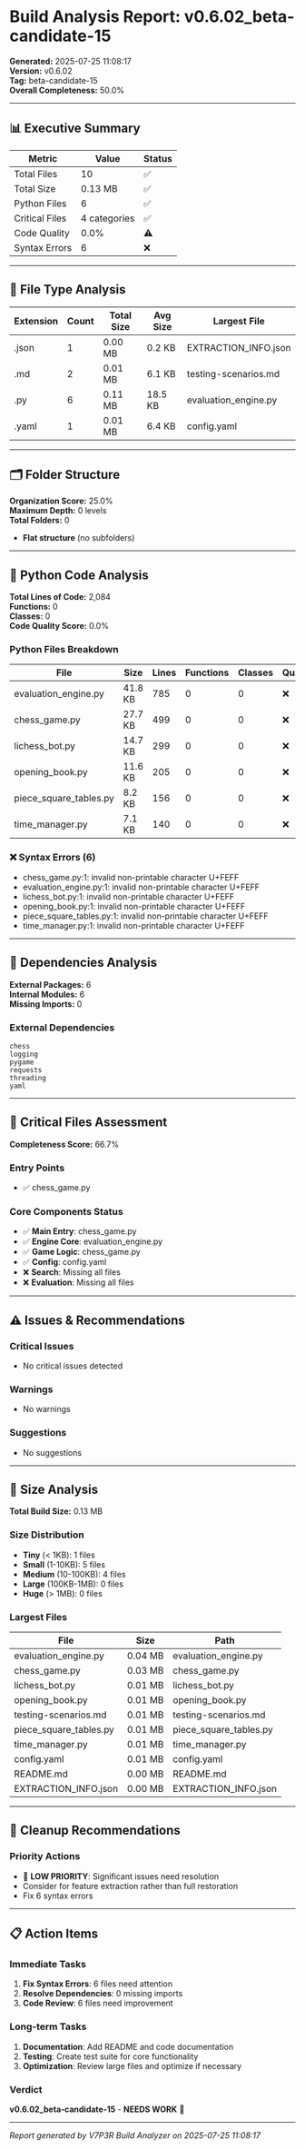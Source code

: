 # Build Analysis Report: v0.6.02_beta-candidate-15

**Generated:** 2025-07-25 11:08:17  
**Version:** v0.6.02  
**Tag:** beta-candidate-15  
**Overall Completeness:** 50.0%

---

## 📊 Executive Summary

| Metric | Value | Status |
|--------|-------|--------|
| Total Files | 10 | ✅ |
| Total Size | 0.13 MB | ✅ |
| Python Files | 6 | ✅ |
| Critical Files | 4 categories | ✅ |
| Code Quality | 0.0% | ⚠️ |
| Syntax Errors | 6 | ❌ |

---

## 📁 File Type Analysis

| Extension | Count | Total Size | Avg Size | Largest File |
|-----------|-------|------------|----------|--------------|
| .json | 1 | 0.00 MB | 0.2 KB | EXTRACTION_INFO.json |
| .md | 2 | 0.01 MB | 6.1 KB | testing-scenarios.md |
| .py | 6 | 0.11 MB | 18.5 KB | evaluation_engine.py |
| .yaml | 1 | 0.01 MB | 6.4 KB | config.yaml |


---

## 🗂️ Folder Structure

**Organization Score:** 25.0%  
**Maximum Depth:** 0 levels  
**Total Folders:** 0

- **Flat structure** (no subfolders)


---

## 🐍 Python Code Analysis

**Total Lines of Code:** 2,084  
**Functions:** 0  
**Classes:** 0  
**Code Quality Score:** 0.0%

### Python Files Breakdown
| File | Size | Lines | Functions | Classes | Quality |
|------|------|-------|-----------|---------|---------|
| evaluation_engine.py | 41.8 KB | 785 | 0 | 0 | ❌ |
| chess_game.py | 27.7 KB | 499 | 0 | 0 | ❌ |
| lichess_bot.py | 14.7 KB | 299 | 0 | 0 | ❌ |
| opening_book.py | 11.6 KB | 205 | 0 | 0 | ❌ |
| piece_square_tables.py | 8.2 KB | 156 | 0 | 0 | ❌ |
| time_manager.py | 7.1 KB | 140 | 0 | 0 | ❌ |

### ❌ Syntax Errors (6)
- chess_game.py:1: invalid non-printable character U+FEFF
- evaluation_engine.py:1: invalid non-printable character U+FEFF
- lichess_bot.py:1: invalid non-printable character U+FEFF
- opening_book.py:1: invalid non-printable character U+FEFF
- piece_square_tables.py:1: invalid non-printable character U+FEFF
- time_manager.py:1: invalid non-printable character U+FEFF


---

## 🔗 Dependencies Analysis

**External Packages:** 6  
**Internal Modules:** 6  
**Missing Imports:** 0

### External Dependencies
```
chess
logging
pygame
requests
threading
yaml
```


---

## 🎯 Critical Files Assessment

**Completeness Score:** 66.7%

### Entry Points
- ✅ chess_game.py

### Core Components Status
- ✅ **Main Entry**: chess_game.py
- ✅ **Engine Core**: evaluation_engine.py
- ✅ **Game Logic**: chess_game.py
- ✅ **Config**: config.yaml
- ❌ **Search**: Missing all files
- ❌ **Evaluation**: Missing all files


---

## ⚠️ Issues & Recommendations

### Critical Issues
- No critical issues detected

### Warnings
- No warnings

### Suggestions
- No suggestions


---

## 📏 Size Analysis

**Total Build Size:** 0.13 MB

### Size Distribution
- **Tiny** (< 1KB): 1 files
- **Small** (1-10KB): 5 files  
- **Medium** (10-100KB): 4 files
- **Large** (100KB-1MB): 0 files
- **Huge** (> 1MB): 0 files

### Largest Files
| File | Size | Path |
|------|------|------|
| evaluation_engine.py | 0.04 MB | evaluation_engine.py |
| chess_game.py | 0.03 MB | chess_game.py |
| lichess_bot.py | 0.01 MB | lichess_bot.py |
| opening_book.py | 0.01 MB | opening_book.py |
| testing-scenarios.md | 0.01 MB | testing-scenarios.md |
| piece_square_tables.py | 0.01 MB | piece_square_tables.py |
| time_manager.py | 0.01 MB | time_manager.py |
| config.yaml | 0.01 MB | config.yaml |
| README.md | 0.00 MB | README.md |
| EXTRACTION_INFO.json | 0.00 MB | EXTRACTION_INFO.json |


---

## 🧹 Cleanup Recommendations

### Priority Actions
- 🔧 **LOW PRIORITY**: Significant issues need resolution
- Consider for feature extraction rather than full restoration
- Fix 6 syntax errors


---

## 📋 Action Items

### Immediate Tasks
1. **Fix Syntax Errors**: 6 files need attention
2. **Resolve Dependencies**: 0 missing imports
3. **Code Review**: 6 files need improvement

### Long-term Tasks  
1. **Documentation**: Add README and code documentation
2. **Testing**: Create test suite for core functionality
3. **Optimization**: Review large files and optimize if necessary

### Verdict
**v0.6.02_beta-candidate-15** - **NEEDS WORK** 🔧

---
*Report generated by V7P3R Build Analyzer on 2025-07-25 11:08:17*
